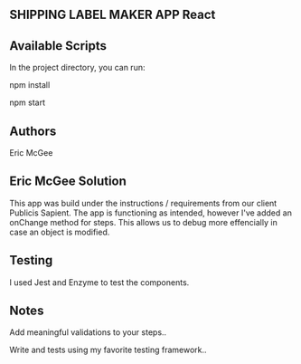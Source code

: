 ## SHIPPING LABEL MAKER APP React

## Available Scripts

In the project directory, you can run:

npm install

npm start

## Authors

Eric McGee

## Eric McGee Solution

This app was build under the instructions / requirements from our client Publicis Sapient. The app is functioning as intended, however I've added an onChange method for steps. This allows us to debug more effencially in case an object is modified.

## Testing

I used Jest and Enzyme to test the components.

## Notes

Add meaningful validations to your steps..

Write and tests using my favorite testing framework..

